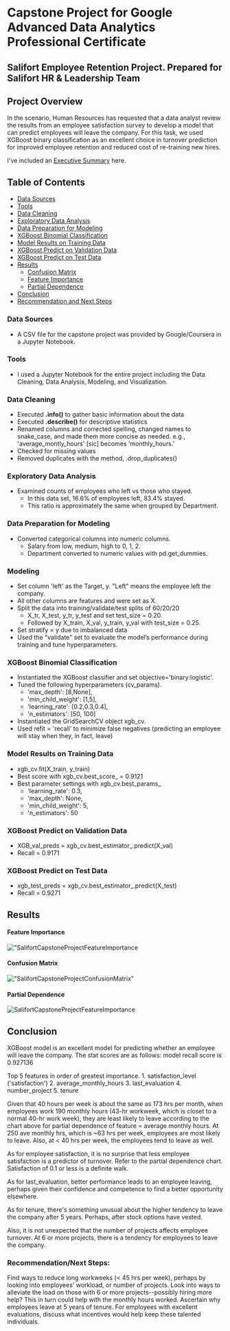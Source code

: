 # Capstone Project for Google Advanced Data Analytics Professional Certificate
## Salifort Employee Retention Project. Prepared for Salifort HR & Leadership Team

## Project Overview
In the scenario, Human Resources has requested that a data analyst review the results from an employee satisfaction survey to develop a model that can predict employees will leave the company. For this task, we used XGBoost binary classification as an excellent choice in turnover prediction for improved employee retention and reduced cost of re-training new hires.

I've included an [Executive Summary](https://github.com/israelh88/Capstone-Google_Advanced_Data_Analytics/blob/e6d618652a6fd2c2aba053f77534012698132b73/Salifort%20Capstone%20Project%20-%20Executive%20Summary%20ih.pdf) here.

## Table of Contents
- [Data Sources](#data-sources)
- [Tools](#tools)
- [Data Cleaning](#data-cleaning) 
- [Exploratory Data Analysis](#exploratory-data-analysis)
- [Data Preparation for Modeling](#data-preparation-for-modeling)
- [XGBoost Binomial Classification](#xgboost-binomial-classification)
- [Model Results on Training Data](#model-results-on-training-data)
- [XGBoost Predict on Validation Data](#xgboost-predict-on-validation-data)
- [XGBoost Predict on Test Data](#xgboost-predict-on-test-data)
- [Results](#results)
    - [Confusion Matrix](#confusion-matrix)
    - [Feature Importance](#feature-importance)
    - [Partial Dependence](#partial-dependence)
- [Conclusion](#conclusion)
- [Recommendation and Next Steps](#recommendation-and-next-steps)
  
### Data Sources
- A CSV file for the capstone project was provided by Google/Coursera in a Jupyter Notebook.
  
### Tools
- I used a Jupyter Notebook for the entire project including the Data Cleaning, Data Analysis, Modeling, and Visualization.

### Data Cleaning
- Executed **.info()** to gather basic information about the data
- Executed **.describe()** for descriptive statistics
- Renamed columns and corrected spelling, changed names to snake_case, and made them more concise as needed.
  e.g., 'average_montly_hours' [sic] becomes 'monthly_hours.'
- Checked for missing values
- Removed duplicates with the method, .drop_duplicates()

### Exploratory Data Analysis
- Examined counts of employees who left vs those who stayed.
  - In this data set, 16.6% of employees left, 83.4% stayed.
  - This ratio is approximately the same when grouped by Department.
  
### Data Preparation for Modeling
- Converted categorical columns into numeric columns.
  - Salary from low, medium, high to 0, 1, 2.
  - Department converted to numeric values with pd.get_dummies.

### Modeling
- Set column 'left' as the Target, y.  "Left" means the employee left the company.
- All other columns are features and were set as X.
- Split the data into training/validate/test splits of 60/20/20
  - X_tr, X_test, y_tr, y_test and set test_size = 0.20.
  - Followed by X_train, X_val, y_train, y_val with test_size = 0.25.
- Set stratify = y due to imbalanced data
- Used the "validate" set to evaluate the model’s performance during training and tune hyperparameters.
  
### XGBoost Binomial Classification
- Instantiated the XGBoost classifier and set objective='binary:logistic'. 
- Tuned the following hyperparameters (cv_params). 
  - 'max_depth': [8,None], 
  - 'min_child_weight': [1,5],
  - 'learning_rate': [0.2,0.3,0.4],
  - 'n_estimators': [50, 100]
- Instantiated the GridSearchCV object xgb_cv. 
- Used refit = 'recall' to minimize false negatives (predicting an employee will stay when they, in fact, leave)

### Model Results on Training Data
- xgb_cv.fit(X_train, y_train)
- Best score with xgb_cv.best_score_ = 0.9121
- Best parameter settings with xgb_cv.best_params_
  - 'learning_rate': 0.3,
  - 'max_depth': None,
  - 'min_child_weight': 5,
  - 'n_estimators': 50
 
### XGBoost Predict on Validation Data
  - XGB_val_preds = xgb_cv.best_estimator_.predict(X_val)
  - Recall = 0.9171

### XGBoost Predict on Test Data
  - xgb_test_preds = xgb_cv.best_estimator_.predict(X_test)
  - Recall = 0.9271
 
## Results
#### Feature Importance
!["SalifortCapstoneProjectFeatureImportance](https://github.com/israelh88/Capstone-Google_Advanced_Data_Analytics/blob/main/images/Screenshot%202024-02-28%20154746.png?raw=true)

#### Confusion Matrix
!["SalifortCapstoneProjectConfusionMatrix"](https://github.com/israelh88/Capstone-Google_Advanced_Data_Analytics/blob/main/images/Screenshot%202024-02-28%20020321.png?raw=true)

#### Partial Dependence
![SalifortCapstoneProjectFeatureImportance](https://github.com/israelh88/Capstone-Google_Advanced_Data_Analytics/blob/main/images/Screenshot%202024-02-28%20155004.png?raw=true)

## Conclusion
XGBoost model is an excellent model for predicting whether an employee will leave the company. The stat scores are as follows: model recall score is 0.927136

Top 5 features in order of greatest importance. 1. satisfaction_level ('satisfaction') 2. average_monthly_hours 3. last_evaluation 4. number_project 5. tenure

Given that 40 hours per week is about the same as 173 hrs per month, when employees work 190 monthly hours (43-hr workweek, which is closet to a normal 40-hr work week), they are least likely to leave according to the chart above for partial dependence of feature = average monthly hours. At 250 ave monthly hrs, which is ~63 hrs per week, employees are most likely to leave. Also, at < 40 hrs per week, the employees tend to leave as well.

As for employee satisfaction, it is no surprise that less employee satisfaction is a predictor of turnover. Refer to the partial dependence chart. Satisfaction of 0.1 or less is a definite walk.

As for last_evaluation, better performance leads to an employee leaving, perhaps given their confidence and competence to find a better opportunity elsewhere.

As for tenure, there's something unusual about the higher tendency to leave the company after 5 years. Perhaps, after stock options have vested.

Also, it is not unexpected that the number of projects affects employee turnover. At 6 or more projects, there is a tendency for employees to leave the company.

### Recommendation/Next Steps:
Find ways to reduce long workweeks (< 45 hrs per week), perhaps by looking into employees' workload, or number of projects.
Look into ways to alleviate the load on those with 6 or more projects--possibly hiring more help? This in turn could help with the monthly hours worked.
Ascertain why employees leave at 5 years of tenure.
For employees with excellent evaluations, discuss what incentives would help keep these talented individuals.
